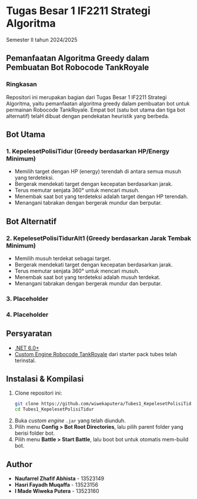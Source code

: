 # Tugas Besar 1 IF2211 Strategi Algoritma
Semester II tahun 2024/2025

## Pemanfaatan Algoritma Greedy dalam Pembuatan Bot Robocode TankRoyale

### Ringkasan
Repositori ini merupakan bagian dari Tugas Besar 1 IF2211 Strategi Algoritma, yaitu pemanfaatan algoritma greedy dalam pembuatan bot untuk permainan Robocode TankRoyale. Empat bot (satu bot utama dan tiga bot alternatif) telaH dibuat dengan pendekatan heuristik yang berbeda.

## Bot Utama
### **1. KepelesetPolisiTidur (Greedy berdasarkan HP/Energy Minimum)**
- Memilih target dengan HP (energy) terendah di antara semua musuh yang terdeteksi.
- Bergerak mendekati target dengan kecepatan berdasarkan jarak.
- Terus memutar senjata 360° untuk mencari musuh.
- Menembak saat bot yang terdeteksi adalah target dengan HP terendah.
- Menangani tabrakan dengan bergerak mundur dan berputar.

## Bot Alternatif
### **2. KepelesetPolisiTidurAlt1 (Greedy berdasarkan Jarak Tembak Minimum)**
- Memilih musuh terdekat sebagai target.
- Bergerak mendekati target dengan kecepatan berdasarkan jarak.
- Terus memutar senjata 360° untuk mencari musuh.
- Menembak saat bot yang terdeteksi adalah musuh terdekat.
- Menangani tabrakan dengan bergerak mundur dan berputar.

### **3. Placeholder**

### **4. Placeholder**

## Persyaratan
- [.NET 6.0+](https://dotnet.microsoft.com/download)
- [Custom Engine Robocode TankRoyale](https://github.com/Ariel-HS/tubes1-if2211-starter-pack/releases/tag/v1.0) dari starter pack tubes telah terinstal.

## Instalasi & Kompilasi
1. Clone repositori ini:
   ```sh
   git clone https://github.com/wiwekaputera/Tubes1_KepelesetPolisiTidur.git
   cd Tubes1_KepelesetPolisiTidur
   ```
2. Buka *custom engine* `.jar` yang telah diunduh.
3. Pilih menu **Config > Bot Root Directories**, lalu pilih parent folder yang berisi folder bot.
4. Pilih menu **Battle > Start Battle**, lalu boot bot untuk otomatis mem-build bot.

## Author
- **Naufarrel Zhafif Abhista** - 13523149
- **Hasri Fayadh Muqaffa** - 13523156
- **I Made Wiweka Putera** - 13523160
